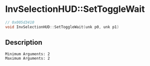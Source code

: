 # InvSelectionHUD::SetToggleWait
```c
// 0x005d3410
void InvSelectionHUD::SetToggleWait(unk p0, unk p1)
```
## Description
```
Minimum Arguments: 2
Maximum Arguments: 2
```
